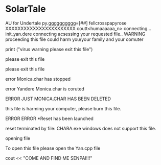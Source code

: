 # SolarTale
AU for Undertale
py.gggggggggg=[##]
fellcrosspapyrose
XXXXXXXXXXXXXXXXXXXXXXX
coutt<humaaaaaa_n>
connecting...
init_yan.dere
connecting
acsessing your requested file..
WARNING proceeding this file could harm you/your family and your comuter


print ("virus warning please exit this file")



please exit this file








please exit this file












error Monica.char has stopped



error Yandere Monica.char is coruted






ERROR JUST MONICA.CHAR HAS BEEN DELETED





this file is harming your computer, please burn this file.










































ERROR
ERROR
*Reset has been launched


reset terminated by file: CHARA.exe
windows does not support this file.



opening file




To open this file please open the Yan.cpp file




cout << "COME AND FIND ME SENPAI!!!"
